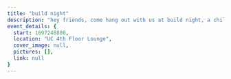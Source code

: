 ```yaml
---
title: "build night"
description: "hey friends, come hang out with us at build night, a chill evening for project hacking / show & tell! first part of the night: snacks, vibes, and building cool things. the last 20 mins or so will be for anyone who's down to showcase — either a project from the evening or something else you've been working on :)"
event_details: {
  start: 1697248800,
  location: "UC 4th Floor Lounge",
  cover_image: null,
  pictures: [],
  link: null
}
---
```

